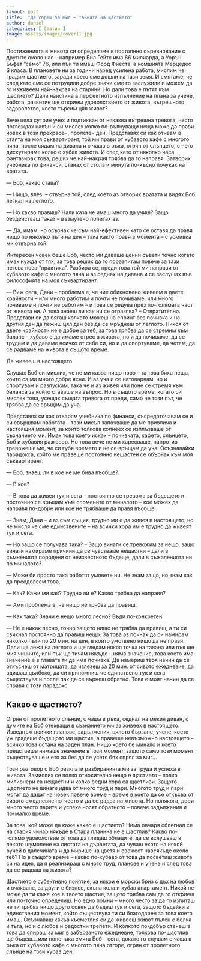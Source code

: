 ```yaml
---
layout: post
title:  "Да спреш за миг – тайната на щастието"
author: daniel
categories: [ Статии ]
image: assets/images/cover11.jpg
---
```


Постиженията в живота си определяме в постоянно съревнование с другите около нас – например Бил Гейтс има 86 милиарда, а Уорън Бъфет “само” 76, или пък ти имаш Форд Фиеста, а комшията Мерцедес S класа. В плановете ни за години наред усилена работа, мислим че градим щастието, заради което сме дошли на тази земя. И смятаме, че след като сме се потрудили добре значи сме го заслужили и можем да го изживеем най-накрая на старини. Но дали това е пътят към щастието? Дали наистина в перфектното изпълнение на плана за учене, работа, развитие ще открием удоволствието от живота, вътрешното задоволство, което търсим цял живот?

Вече цяла сутрин учех и подтикван от някаква вътрешна тревога, често поглеждах навън и си мислех колко по-вълнуващи неща може да прави човек в този прекрасен, пролетен ден. Представях си как отивам в стаята на моя съквартирант, той ми прави от хубавото кафе с многото пяна, после сядам на дивана и с чаша в ръка, огрян от слънцето, с него дискутираме колко е хубав живота. И след като от няколко часа фантазирах това, реших че най-накрая трябва да го направя. Затворих учебника по финанси, станах от стола и минута по-късно почуках на вратата.

— Боб, какво става?

— Нищо, влез. – отвърна той, след което аз отворих вратата и видях Боб легнал на леглото.

— Но какво правиш? Нали каза че имаш много да учиш? Защо бездействаш така? – възмутено попитах аз.

— Да, имам, но осъзнах че съм най-ефективен като се оставя да правя нищо по няколко пъти на ден – така както правя в момента – с усмивка ми отвърна той.

Интересен човек беше Боб, често ми даваше ценни съвети точно когато имах нужда от тях, за това реших да го поразпитам повече за тази негова нова “практика”. Разбира се, преди това той ми направи от хубавото кафе с многото пяна и аз седнах на дивана и се заслушах във философията на моя съквартирант.

— Виж сега, Дани – проблема е, че ние обикновено живеем в двете крайности – или много работим и почти не почиваме, или много почиваме и почти не работим – и това се редува през по-голямата част от живота ни. А това знаеш ли как ни се отразява? – Отвратително. Представи си да бягаш колкото можеш на спринт без почивка и на другия ден да лежиш цял ден без да се мръднеш от леглото. Никоя от двете крайности не е добре за теб, за това трябва да се стремим към баланс – хубаво е да имаме стрес в живота, но и да почиваме, да се трудим и да даваме всичко от себе си, но и да спортуваме, да четем, да се радваме на живота в същото време.

Да живееш в настоящето

Слушах Боб си мислих, че не ми казва нищо ново – та това бяха неща, които са ми много добре ясни. И аз уча и се натоварвам, но и спортувам и разпускам, така че и аз живея или поне се стремя към баланса за който ставаше на въпрос. Но в същото време, когато си мислех това, усещах същата тревога от преди, само че този път, че трябва да се връщам да уча.

Представях си как отварям учебника по финанси, съсредоточавам се и си свършвам работата – тази мисъл започваше да ме привлича и настоящия момент, за който толкова копнеех се изплъзваше от съзнанието ми. Имах това което исках – почивката, кафето, слънцето, Боб и хубавия разговор. Но това вече не ми харесваше, напротив тревожеше ме, че си губя времето и не се връщам да уча. Осъзнавайки парадокса, който ме правеше постоянно нещастен се обърнах към моя съквартирант:

— Боб, знаеш ли в кое не ме бива въобще?

— В кое?

— В това да живея тук и сега – постоянно се тревожа за бъдещето и постоянно се връщам към спомените от миналото – кое можех да направя по-добре или кое не трябваше да правя въобще…

— Знам, Дани – и аз съм същия, трудно ми е да живея в настоящето, но не мисля че сме единствените – на всички хора им е трудно да живеят тук и сега.

— Но защо се получава така? – Защо винаги се тревожим за нещо, защо винаги намираме причини да се чувстваме нещастни – дали в съмненията породени от неизвестното бъдеще, дали в съжаленията ни по миналото?

— Може би просто така работят умовете ни. Не знам защо, но знам как да преодолеем това.

— Как? Кажи ми как? Трудно ли е? Какво трябва да направя?

— Ами проблема е, че нищо не трябва да правиш.

— Как така? Значи е нещо много лесно? Бъди по-конкретен!

— Не е никак лесно, точно защото нищо не трябва да правиш, а ти си свикнал постоянно да правиш нещо. За това аз почнах да си намирам няколко пъти по 20 мин. на ден, в които умствено нищо да не правя. Дали ще лежа на леглото и ще гледам някоя точка на тавана или пък ще мия чиниите, или пък ще тичам някъде – няма значение, това което има значение е в главата ти да има почивка. Да намериш твоя начин да се откъснеш от матрицата, да излезеш за 20 мин. от сивото ежедневие, да вдишаш дълбоко, да си припомниш че единствено тук и сега съществува и после пак да се върнеш обратно. Това е моят начин да се справя с този парадокс.

## Какво е щастието?

Огрян от пролетното слънце, с чаша в ръка, седнал на мекия диван, с думите на Боб отекващи в съзнанието ми аз живеех в настоящето. Изведнъж всички планове, задължения, цялото бързане, учене, което уж градеше бъдещото ми щастие, а правеше невъзможно настоящето – всичко това остана на заден план. Нищо което бе минало и което предстоеше нямаше значение в този момент, защото само този момент съществуваше и ето аз без да се усетя бях спрял за миг…

Този разговор с Боб разклати разбиранията ми за труда и успеха в живота. Замислих се колко относително нещо е щастието – колко милионери са нещастни и колко бедни хора са щастливи. Защото щастието не винаги идва от много труд и пари. Многото труд и пари могат да дадат на човек повече време – време в което да се откъсва от сивото ежедневие по-често и да се радва на живота. Но понякога, дори много често парите и успеха носят обратното – повече задължения и по-малко време.

За това, кой може да каже какво е щастието? Нима овчаря облегнал се на стария чинар някъде в Стара планина не е щастлив? Какво по-голямо удоволствие от това да гледаш облаците, да се вслушваш в лекото шумолене на листата на дърветата, да чуваш ехото на някой ручей в далечината и да мирише на цветя и свежест навсякъде около теб? Но в същото време – какво по-хубаво от това да посветиш живота си на идея, да я реализираш с много труд, планове и учене и след това да се радваш на живота?

Щастието е субективно понятие, за някои е морски бриз с дъх на любов и очакване, за други е бизнес, скъпа кола и хубав апартамент. Никой не може да ти каже кое е твоето щастие, защото трябва сам да го откриеш или по-точно определиш. Но едно помни – много често за да го изпиташ не ти трябва нищо друго освен да бъдеш тук и сега, защото бъдейки в единствения момент, който съществува ти си благодарен за това което имаш. Осъзнаваш какъв късметлия си да живееш живот пълен с болка и тъга, но и с любов и радостни трепети. И колкото по-добър станеш в това да спираш за миг в забързаното ежедневие, толкова по-щастлив ще бъдеш… или поне така смята Боб – сега, докато го слушам с чаша в ръка от хубавото кафе с многото пяна отгоре, огрян от пролетното слънце на този хубав ден.
